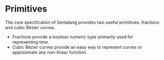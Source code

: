 # Primitives

The core specification of Sentalang provides two useful primitives: fractions and cubic Bézier curves.
- Fractions provide a lossless numeric type primarily used for representing time.
- Cubic Bézier curves provide an easy way to represent curves or approximate any non-linear function.
